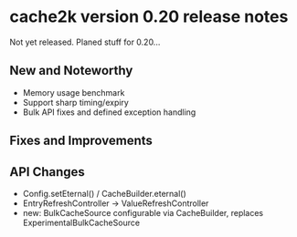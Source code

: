# cache2k version 0.20 release notes

Not yet released. Planed stuff for 0.20...

## New and Noteworthy

  * Memory usage benchmark
  * Support sharp timing/expiry
  * Bulk API fixes and defined exception handling

## Fixes and Improvements


## API Changes

  * Config.setEternal() / CacheBuilder.eternal()
  * EntryRefreshController -> ValueRefreshController
  * new: BulkCacheSource configurable via CacheBuilder, replaces ExperimentalBulkCacheSource


